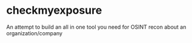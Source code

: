 # checkmyexposure
An attempt to build an all in one tool you need for OSINT recon about an organization/company
